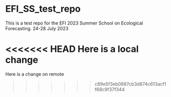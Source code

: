 # EFI_SS_test_repo

This is a test repo for the EFI 2023 Summer School on Ecological Forecasting. 24-28 July 2023




<<<<<<< HEAD
Here is a local change
=======
Here is a change on remote
>>>>>>> c89e5f3eb0887cb3d874c613acf1f68c9f37f344
